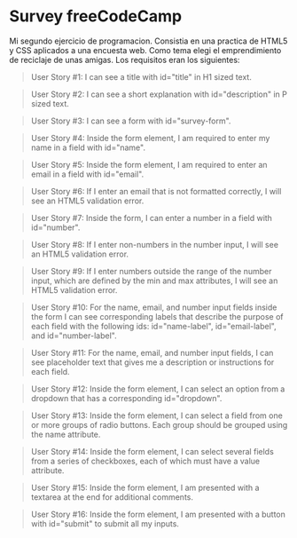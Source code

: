 # Survey freeCodeCamp

Mi segundo ejercicio de programacion. Consistia en una practica de HTML5 y CSS aplicados a una encuesta web.
Como tema elegi el emprendimiento de reciclaje de unas amigas.
Los requisitos eran los siguientes:

> User Story #1: I can see a title with id="title" in H1 sized text.

> User Story #2: I can see a short explanation with id="description" in P sized text.

> User Story #3: I can see a form with id="survey-form".

> User Story #4: Inside the form element, I am required to enter my name in a field with id="name".

> User Story #5: Inside the form element, I am required to enter an email in a field with id="email".

> User Story #6: If I enter an email that is not formatted correctly, I will see an HTML5 validation error.

> User Story #7: Inside the form, I can enter a number in a field with id="number".

> User Story #8: If I enter non-numbers in the number input, I will see an HTML5 validation error.

> User Story #9: If I enter numbers outside the range of the number input, which are defined by the min and max attributes, I will see an HTML5 validation error.

> User Story #10: For the name, email, and number input fields inside the form I can see corresponding labels that describe the purpose of each field with the following ids: id="name-label", id="email-label", and id="number-label".

> User Story #11: For the name, email, and number input fields, I can see placeholder text that gives me a description or instructions for each field.

> User Story #12: Inside the form element, I can select an option from a dropdown that has a corresponding id="dropdown".

> User Story #13: Inside the form element, I can select a field from one or more groups of radio buttons. Each group should be grouped using the name attribute.

> User Story #14: Inside the form element, I can select several fields from a series of checkboxes, each of which must have a value attribute.

> User Story #15: Inside the form element, I am presented with a textarea at the end for additional comments.

> User Story #16: Inside the form element, I am presented with a button with id="submit" to submit all my inputs.

